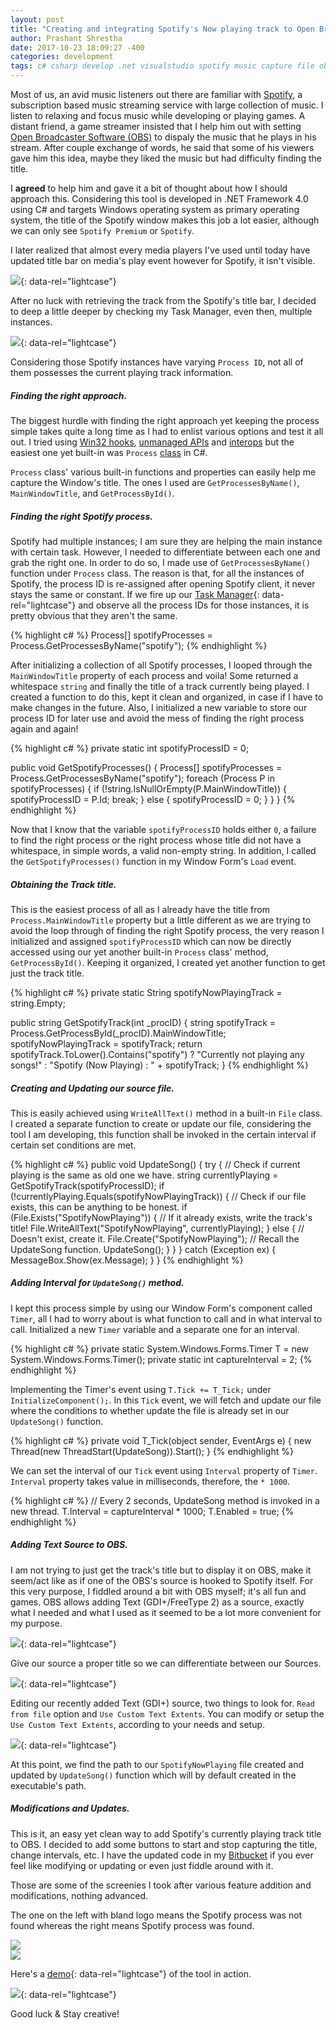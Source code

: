 ```yaml
---
layout: post
title: "Creating and integrating Spotify's Now playing track to Open Broadcaster Software (OBS) using C#."
author: Prashant Shrestha 
date: 2017-10-23 18:09:27 -400 
categories: development
tags: c# csharp develop .net visualstudio spotify music capture file obs recorder stream
---
```


Most of us, an avid music listeners out there are familiar with [Spotify](http://www.spotify.com/), a subscription based music streaming service with large collection of music. I listen to relaxing and focus music while developing or playing games. A distant friend, a game streamer insisted that I help him out with setting [Open Broadcaster Software (OBS)](https://obsproject.com/) to dispaly the music that he plays in his stream. After couple exchange of words, he said that some of his viewers gave him this idea, maybe they liked the music but had difficulty finding the title.

I **agreed** to help him and gave it a bit of thought about how I should approach this. Considering this tool is developed in .NET Framework 4.0 using C# and targets Windows operating system as primary operating system, the title of the Spotify window makes this job a lot easier, although we can only see `Spotify Premium` or `Spotify`.

<!--excerpt-->

I later realized that almost every media players I've used until today have updated title bar on media's play event however for Spotify, it isn't visible.

[![](https://i.imgur.com/EM1JxRI.png)](https://i.imgur.com/EM1JxRI.png){: data-rel="lightcase"}

After no luck with retrieving the track from the Spotify's title bar, I decided to deep a little deeper by checking my Task Manager, even then, multiple instances.

[![](https://i.imgur.com/rZ0ePMh.png)](https://i.imgur.com/rZ0ePMh.png){: data-rel="lightcase"}

Considering those Spotify instances have varying `Process ID`, not all of them possesses the current playing track information.

##### Finding the right approach.

The biggest hurdle with finding the right approach yet keeping the process simple takes quite a long time as I had to enlist various options and test it all out. I tried using [Win32 hooks](https://msdn.microsoft.com/en-us/library/windows/desktop/ms644960(v=vs.85).aspx), [unmanaged APIs](https://docs.microsoft.com/en-us/dotnet/framework/unmanaged-api/) and [interops](http://www.pinvoke.net/) but the easiest one yet built-in was `Process` [class](https://msdn.microsoft.com/en-us/library/system.diagnostics.process(v=vs.110).aspx) in C#.

`Process` class' various built-in functions and properties can easily help me capture the Window's title. The ones I used are `GetProcessesByName()`, `MainWindowTitle`, and `GetProcessById()`.

##### Finding the right Spotify process.

Spotify had multiple instances; I am sure they are helping the main instance with certain task. However, I needed to differentiate between each one and grab the right one. In order to do so, I made use of `GetProcessesByName()` function under `Process` class. The reason is that, for all the instances of Spotify, the process ID is re-assigned after opening Spotify client, it never stays the same or constant. If we fire up our [Task Manager](https://i.imgur.com/rZ0ePMh.png){: data-rel="lightcase"} and observe all the process IDs for those instances, it is pretty obvious that they aren't the same.

{% highlight c# %}
Process[] spotifyProcesses = Process.GetProcessesByName("spotify");
{% endhighlight %}

After initializing a collection of all Spotify processes, I looped through the `MainWindowTitle` property of each process and voila! Some returned a whitespace `string` and finally the title of a track currently being played. I created a function to do this, kept it clean and organized, in case if I have to make changes in the future. Also, I initialized a new variable to store our process ID for later use and avoid the mess of finding the right process again and again!

{% highlight c# %}
private static int spotifyProcessID = 0;

public void GetSpotifyProcesses()
{
    Process[] spotifyProcesses = Process.GetProcessesByName("spotify");
    foreach (Process P in spotifyProcesses)
    {
        if (!string.IsNullOrEmpty(P.MainWindowTitle))
        {
            spotifyProcessID = P.Id;
            break;
        }
        else
        {
            spotifyProcessID = 0;
        }
    }
}
{% endhighlight %}

Now that I know that the variable `spotifyProcessID` holds either `0`, a failure to find the right process or the right process whose title did not have a whitespace, in simple words, a valid non-empty string. In addition, I called the `GetSpotifyProcesses()` function in my Window Form's `Load` event.

##### Obtaining the Track title.

This is the easiest process of all as I already have the title from `Process.MainWindowTitle` property but a little different as we are trying to avoid the loop through of finding the right Spotify process, the very reason I initialized and assigned `spotifyProcessID` which can now be directly accessed using our yet another built-in `Process` class' method, `GetProcessById()`. Keeping it organized, I created yet another function to get just the track title.

{% highlight c# %}
private static String spotifyNowPlayingTrack = string.Empty;

public string GetSpotifyTrack(int _procID)
{
    string spotifyTrack = Process.GetProcessById(_procID).MainWindowTitle;
    spotifyNowPlayingTrack = spotifyTrack;
    return spotifyTrack.ToLower().Contains("spotify") ? 
        "Currently not playing any songs!" : 
        "Spotify (Now Playing) : " + spotifyTrack;
}
{% endhighlight %}

##### Creating and Updating our source file.

This is easily achieved using `WriteAllText()` method in a built-in `File` class. I created a separate function to create or update our file, considering the tool I am developing, this function shall be invoked in the certain interval if certain set conditions are met.

{% highlight c# %}
public void UpdateSong()
{
    try
    {
        // Check if current playing is the same as old one we have.
        string currentlyPlaying = GetSpotifyTrack(spotifyProcessID);
        if (!currentlyPlaying.Equals(spotifyNowPlayingTrack))
        {
            // Check if our file exists, this can be anything to be honest.
            if (File.Exists("SpotifyNowPlaying"))
            {
                // If it already exists, write the track's title!
                File.WriteAllText("SpotifyNowPlaying", currentlyPlaying);
            }
            else
            {
                // Doesn't exist, create it.
                File.Create("SpotifyNowPlaying");
                // Recall the UpdateSong function.
                UpdateSong();
            }
        }
    }
    catch (Exception ex)
    {
        MessageBox.Show(ex.Message);
    }
}
{% endhighlight %}

##### Adding Interval for `UpdateSong()` method.

I kept this process simple by using our Window Form's component called `Timer`, all I had to worry about is what function to call and in what interval to call. Initialized a new `Timer` variable and a separate one for an interval.

{% highlight c# %}
private static System.Windows.Forms.Timer T = new System.Windows.Forms.Timer();
private static int captureInterval = 2;
{% endhighlight %}

Implementing the Timer's event using `T.Tick += T_Tick;` under `InitializeComponent();`. In this `Tick` event, we will fetch and update our file where the conditions to whether update the file is already set in our `UpdateSong()` function.

{% highlight c# %}
private void T_Tick(object sender, EventArgs e)
{
    new Thread(new ThreadStart(UpdateSong)).Start();
}
{% endhighlight %}

We can set the interval of our `Tick` event using `Interval` property of `Timer`. `Interval` property takes value in milliseconds, therefore, the `* 1000`.

{% highlight c# %}
// Every 2 seconds, UpdateSong method is invoked in a new thread.
T.Interval = captureInterval * 1000;
T.Enabled = true;
{% endhighlight %}

##### Adding Text Source to OBS.

I am not trying to just get the track's title but to display it on OBS, make it seem/act like as if one of the OBS's source is hooked to Spotify itself. For this very purpose, I fiddled around a bit with OBS myself; it's all fun and games. OBS allows adding Text (GDI+/FreeType 2) as a source, exactly what I needed and what I used as it seemed to be a lot more convenient for my purpose.

[![](https://i.imgur.com/rVotUBY.png)](https://i.imgur.com/rVotUBY.png){: data-rel="lightcase"}

Give our source a proper title so we can differentiate between our Sources.

[![](https://i.imgur.com/I7RKKVH.png)](https://i.imgur.com/I7RKKVH.png){: data-rel="lightcase"}

Editing our recently added Text (GDI+) source, two things to look for. `Read from file` option and `Use Custom Text Extents`. You can modify or setup the `Use Custom Text Extents`, according to your needs and setup.

[![](https://i.imgur.com/JduT60c.png)](https://i.imgur.com/JduT60c.png){: data-rel="lightcase"}

At this point, we find the path to our `SpotifyNowPlaying` file created and updated by `UpdateSong()` function which will by default created in the executable's path.

##### Modifications and Updates.

This is it, an easy yet clean way to add Spotify's currently playing track title to OBS. I decided to add some buttons to start and stop capturing the title, change intervals, etc. I have the updated code in my [Bitbucket](https://bitbucket.org/intern0t/spotify-to-obs) if you ever feel like modifying or updating or even just fiddle around with it.

Those are some of the screenies I took after various feature addition and modifications, nothing advanced. 

The one on the left with bland logo means the Spotify process was not found whereas the right means Spotify process was found.

<div class="row">
    <div class="six columns">
        <a href="https://i.imgur.com/VcD7WGU.png" data-rel="lightcase"><img src="https://i.imgur.com/VcD7WGU.png"></a>
    </div>
    <div class="six columns">
        <a href="https://i.imgur.com/GyAyQDO.png" data-rel="lightcase"><img src="https://i.imgur.com/GyAyQDO.png"></a>
    </div>
</div>

Here's a [demo](https://i.imgur.com/EWK7fxU.gif){: data-rel="lightcase"} of the tool in action.

[![](https://i.imgur.com/EWK7fxU.gif)](https://i.imgur.com/EWK7fxU.gif){: data-rel="lightcase"}

Good luck & Stay creative!